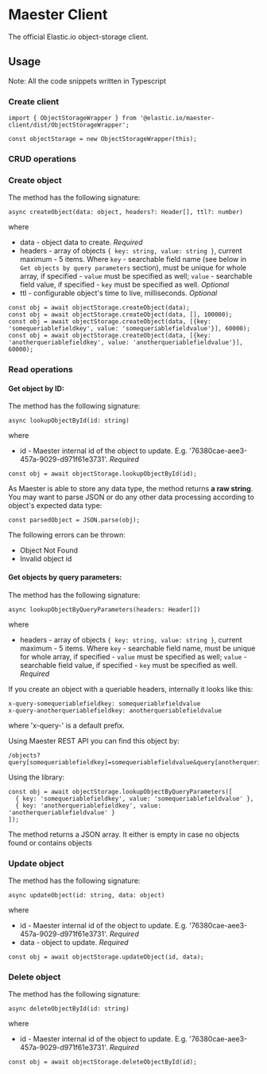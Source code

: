 # Maester Client

The official Elastic.io object-storage client.

## Usage

Note: All the code snippets written in Typescript

### Create client
```
import { ObjectStorageWrapper } from '@elastic.io/maester-client/dist/ObjectStorageWrapper';

const objectStorage = new ObjectStorageWrapper(this);
```

### CRUD operations

### Create object

The method has the following signature:
```
async createObject(data: object, headers?: Header[], ttl?: number)
```
where
- data - object data to create. *Required*
- headers - array of objects `{ key: string, value: string }`, current maximum - 5 items. Where `key` - searchable field name (see below in `Get objects by query parameters` section), must be unique for whole array, if specified - `value` must be specified as well; `value` - searchable field value, if specified - `key` must be specified as well. *Optional*
- ttl - configurable object's time to live, milliseconds. *Optional*

```
const obj = await objectStorage.createObject(data);
const obj = await objectStorage.createObject(data, [], 100000);
const obj = await objectStorage.createObject(data, [{key: 'somequeriablefieldkey', value: 'somequeriablefieldvalue'}], 60000);
const obj = await objectStorage.createObject(data, [{key: 'anotherqueriablefieldkey', value: 'anotherqueriablefieldvalue'}], 60000);
```

### Read operations
#### Get object by ID:

The method has the following signature:
```
async lookupObjectById(id: string)
```
where
- id - Maester internal id of the object to update. E.g. '76380cae-aee3-457a-9029-d971f61e3731'. *Required*

```
const obj = await objectStorage.lookupObjectById(id);
```
As Maester is able to store any data type, the method returns **a raw string**.
You may want to parse JSON or do any other data processing according to object's expected data type:
```
const parsedObject = JSON.parse(obj);
```
The following errors can be thrown:
- Object Not Found
- Invalid object id

#### Get objects by query parameters:

The method has the following signature:
```
async lookupObjectByQueryParameters(headers: Header[])
```
where
- headers - array of objects `{ key: string, value: string }`, current maximum - 5 items. Where `key` - searchable field name, must be unique for whole array, if specified - `value` must be specified as well; `value` - searchable field value, if specified - `key` must be specified as well. *Required*

If you create an object with a queriable headers, internally it looks like this:
```
x-query-somequeriablefieldkey: somequeriablefieldvalue
x-query-anotherqueriablefieldkey: anotherqueriablefieldvalue
```
where 'x-query-' is a default prefix.

Using Maester REST API you can find this object by:
```
/objects?query[somequeriablefieldkey]=somequeriablefieldvalue&query[anotherqueriablefieldkey]=anotherqueriablefieldvalue
```
Using the library:
```
const obj = await objectStorage.lookupObjectByQueryParameters([
  { key: 'somequeriablefieldkey', value: 'somequeriablefieldvalue' },
  { key: 'anotherqueriablefieldkey', value: 'anotherqueriablefieldvalue' }
]);
```
The method returns a JSON array. It either is empty in case no objects found or contains objects

### Update object

The method has the following signature:
```
async updateObject(id: string, data: object)
```
where
- id - Maester internal id of the object to update. E.g. '76380cae-aee3-457a-9029-d971f61e3731'. *Required*
- data - object to update. *Required*

```
const obj = await objectStorage.updateObject(id, data);
```

### Delete object

The method has the following signature:
```
async deleteObjectById(id: string)
```
where
- id - Maester internal id of the object to update. E.g. '76380cae-aee3-457a-9029-d971f61e3731'. *Required*

```
const obj = await objectStorage.deleteObjectById(id);
```
